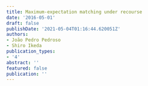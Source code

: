 ```yaml
---
title: Maximum-expectation matching under recourse
date: '2016-05-01'
draft: false
publishDate: '2021-05-04T01:16:44.620051Z'
authors:
- João Pedro Pedroso
- Shiro Ikeda
publication_types:
- '4'
abstract: ''
featured: false
publication: ''
---
```

